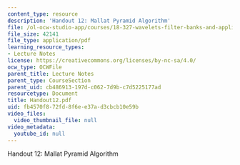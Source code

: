 ```yaml
---
content_type: resource
description: 'Handout 12: Mallat Pyramid Algorithm'
file: /ol-ocw-studio-app/courses/18-327-wavelets-filter-banks-and-applications-spring-2003/fb4570f872fd8f6ee37ad3cbcb10e59b_Handout12.pdf
file_size: 42141
file_type: application/pdf
learning_resource_types:
- Lecture Notes
license: https://creativecommons.org/licenses/by-nc-sa/4.0/
ocw_type: OCWFile
parent_title: Lecture Notes
parent_type: CourseSection
parent_uid: cb486913-197d-c062-7d9b-c7d5225177ad
resourcetype: Document
title: Handout12.pdf
uid: fb4570f8-72fd-8f6e-e37a-d3cbcb10e59b
video_files:
  video_thumbnail_file: null
video_metadata:
  youtube_id: null
---
```

Handout 12: Mallat Pyramid Algorithm